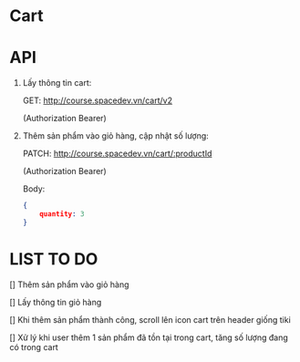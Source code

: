 # Cart

# API

1. Lấy thông tin cart:

    GET: http://course.spacedev.vn/cart/v2

    (Authorization Bearer)

2. Thêm sản phẩm vào giỏ hàng, cập nhật số lượng:

    PATCH: http://course.spacedev.vn/cart/:productId

    (Authorization Bearer)

    Body:
    ```json
    {
        quantity: 3
    }
    ```

# LIST TO DO

[] Thêm sản phẩm vào giỏ hàng

[] Lấy thông tin giỏ hàng

[] Khi thêm sản phẩm thành công, scroll lên icon cart trên header giống tiki

[] Xử lý khi user thêm 1 sản phẩm đã tồn tại trong cart, tăng số lượng đang có trong cart